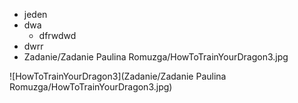- jeden
- dwa
  - dfrwdwd
- dwrr
- Zadanie/Zadanie Paulina Romuzga/HowToTrainYourDragon3.jpg

![HowToTrainYourDragon3](Zadanie/Zadanie Paulina Romuzga/HowToTrainYourDragon3.jpg)
